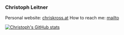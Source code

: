 ### Christoph Leitner

Personal website: [chriskross.at](http://www.chriskross.org/)
How to reach me: [mailto](mailto:chu.leitner@gmail.com)

[![Christoph's GitHub stats](https://github-readme-stats.vercel.app/api?username=luuleitner)](https://github.com/anuraghazra/github-readme-stats)
